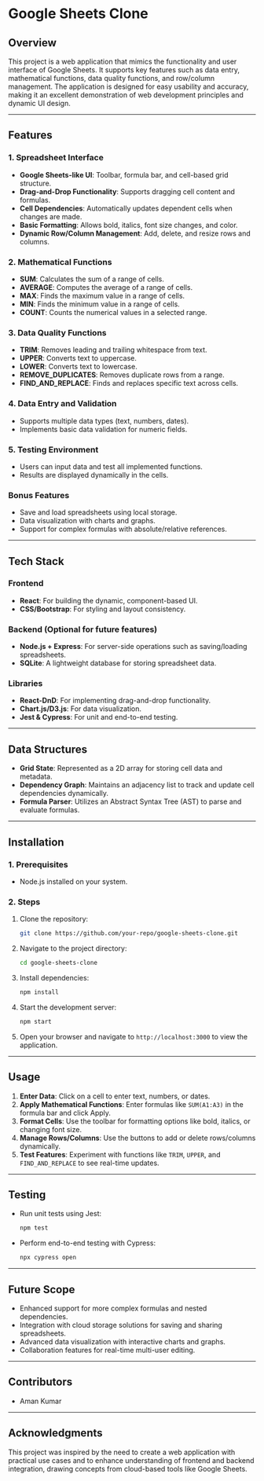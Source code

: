 # Google Sheets Clone

## **Overview**
This project is a web application that mimics the functionality and user interface of Google Sheets. It supports key features such as data entry, mathematical functions, data quality functions, and row/column management. The application is designed for easy usability and accuracy, making it an excellent demonstration of web development principles and dynamic UI design.

---

## **Features**

### **1. Spreadsheet Interface**
- **Google Sheets-like UI**: Toolbar, formula bar, and cell-based grid structure.
- **Drag-and-Drop Functionality**: Supports dragging cell content and formulas.
- **Cell Dependencies**: Automatically updates dependent cells when changes are made.
- **Basic Formatting**: Allows bold, italics, font size changes, and color.
- **Dynamic Row/Column Management**: Add, delete, and resize rows and columns.

### **2. Mathematical Functions**
- **SUM**: Calculates the sum of a range of cells.
- **AVERAGE**: Computes the average of a range of cells.
- **MAX**: Finds the maximum value in a range of cells.
- **MIN**: Finds the minimum value in a range of cells.
- **COUNT**: Counts the numerical values in a selected range.

### **3. Data Quality Functions**
- **TRIM**: Removes leading and trailing whitespace from text.
- **UPPER**: Converts text to uppercase.
- **LOWER**: Converts text to lowercase.
- **REMOVE_DUPLICATES**: Removes duplicate rows from a range.
- **FIND_AND_REPLACE**: Finds and replaces specific text across cells.

### **4. Data Entry and Validation**
- Supports multiple data types (text, numbers, dates).
- Implements basic data validation for numeric fields.

### **5. Testing Environment**
- Users can input data and test all implemented functions.
- Results are displayed dynamically in the cells.

### **Bonus Features**
- Save and load spreadsheets using local storage.
- Data visualization with charts and graphs.
- Support for complex formulas with absolute/relative references.

---

## **Tech Stack**

### **Frontend**
- **React**: For building the dynamic, component-based UI.
- **CSS/Bootstrap**: For styling and layout consistency.

### **Backend** (Optional for future features)
- **Node.js + Express**: For server-side operations such as saving/loading spreadsheets.
- **SQLite**: A lightweight database for storing spreadsheet data.

### **Libraries**
- **React-DnD**: For implementing drag-and-drop functionality.
- **Chart.js/D3.js**: For data visualization.
- **Jest & Cypress**: For unit and end-to-end testing.

---

## **Data Structures**
- **Grid State**: Represented as a 2D array for storing cell data and metadata.
- **Dependency Graph**: Maintains an adjacency list to track and update cell dependencies dynamically.
- **Formula Parser**: Utilizes an Abstract Syntax Tree (AST) to parse and evaluate formulas.

---

## **Installation**

### **1. Prerequisites**
- Node.js installed on your system.

### **2. Steps**
1. Clone the repository:
   ```bash
   git clone https://github.com/your-repo/google-sheets-clone.git
   ```
2. Navigate to the project directory:
   ```bash
   cd google-sheets-clone
   ```
3. Install dependencies:
   ```bash
   npm install
   ```
4. Start the development server:
   ```bash
   npm start
   ```
5. Open your browser and navigate to `http://localhost:3000` to view the application.

---

## **Usage**

1. **Enter Data**: Click on a cell to enter text, numbers, or dates.
2. **Apply Mathematical Functions**: Enter formulas like `SUM(A1:A3)` in the formula bar and click Apply.
3. **Format Cells**: Use the toolbar for formatting options like bold, italics, or changing font size.
4. **Manage Rows/Columns**: Use the buttons to add or delete rows/columns dynamically.
5. **Test Features**: Experiment with functions like `TRIM`, `UPPER`, and `FIND_AND_REPLACE` to see real-time updates.

---

## **Testing**
- Run unit tests using Jest:
  ```bash
  npm test
  ```
- Perform end-to-end testing with Cypress:
  ```bash
  npx cypress open
  ```

---

## **Future Scope**
- Enhanced support for more complex formulas and nested dependencies.
- Integration with cloud storage solutions for saving and sharing spreadsheets.
- Advanced data visualization with interactive charts and graphs.
- Collaboration features for real-time multi-user editing.

---

## **Contributors**
- Aman Kumar

---

## **Acknowledgments**
This project was inspired by the need to create a web application with practical use cases and to enhance understanding of frontend and backend integration, drawing concepts from cloud-based tools like Google Sheets.

